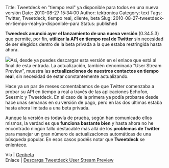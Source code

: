 Title: Tweetdeck en "tiempo real" ya disponible para todos en una nueva versión
Date: 2010-08-27 15:34:00
Author: tektronica
Category: text
Tags: Twitter, Tweetdeck, tiempo real, cliente, beta
Slug: 2010-08-27-tweetdeck-en-tiempo-real-ya-disponible-para
Status: published

**Tweedeck anunció ayer el lanzamiento de una nueva versión** (0.34.5.3)
que permite, por fin, **utilizar la <span class="caps">API</span> en
tiempo real de Twitter** sin necesidad de ser elegidos dentro de la beta
privada a la que estaba restringida hasta ahora.



</p>

[![](http://media.tumblr.com/tumblr_l7tudgBNID1qctm3h.png)](http://cl.ly/28nf)<!-- more -->Así,
desde ya puedes descargar esta versión en el enlace que está al final de
esta entrada. La actualización, también denominada “User Stream
Preview”, muestra las **actualizaciones de nuestros contactos en tiempo
real**, sin necesidad de estar constantemente actualizando.



</p>

Hace ya un par de meses comentabamos de que Twitter comenzaba a probar
su <span class="caps">API</span> en tiempo a real a través de las
aplicaciones Echofon, Seesmic y Tweetdeck. En el caso de la primera ya
podía probarse desde hace unas semanas en su versión de pago, pero en
las dos últimas estaba hasta ahora limitada a una beta privada.



</p>

Aunque la versión es todavía de prueba, según han comunicado ellos
mismos, la verdad es que **funciona bastante bien** y hasta ahora no he
encontrado ningún fallo destacable más allá de los **problemas de
Twitter** para manejar un gran número de actualizaciones automáticas de
una búsqueda popular. En esos casos podéis notar que **Tweetdeck** se
enlentece.



</p>

Vía |
[Genbeta](http://www.genbeta.com/herramientas/tweetdeck-en-tiempo-real-ya-disponible-para-todos-en-una-nueva-version)  
Enlace | [Descarga Tweetdeck User Stream
Preview](http://www.tweetdeck.com/streaming/)

</p>

